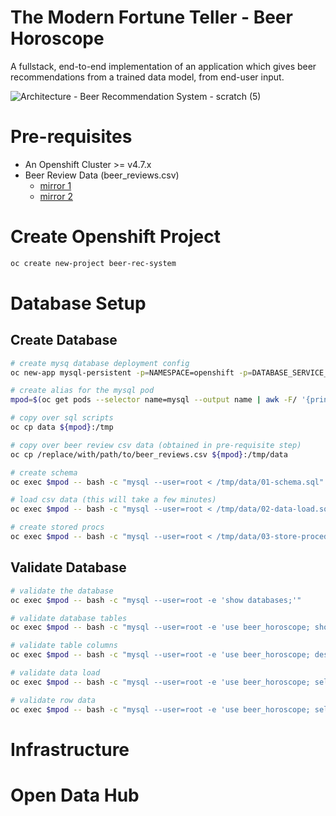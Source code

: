 # The Modern Fortune Teller - Beer Horoscope

A fullstack, end-to-end implementation of an application which gives beer recommendations from a trained data model, from end-user input. 

![Architecture - Beer Recommendation System - scratch (5)](https://user-images.githubusercontent.com/61749/120901590-91e67a80-c601-11eb-88ea-a5ec7678912e.png)

# Pre-requisites

- An Openshift Cluster >= v4.7.x
- Beer Review Data (beer_reviews.csv)
    - [mirror 1](https://www.kaggle.com/rdoume/beerreviews) 
    - [mirror 2](https://data.world/socialmediadata/beeradvocate)

# Create Openshift Project

```bash
oc create new-project beer-rec-system
```

# Database Setup

## Create Database

```bash
# create mysq database deployment config
oc new-app mysql-persistent -p=NAMESPACE=openshift -p=DATABASE_SERVICE_NAME=mysql -p=MYSQL_DATABASE=beer_horoscope -p=MYSQL_USER=user -p=MYSQL_PASSWORD=password -p=MYSQL_ROOT_PASSWORD=password -p=MEMORY_LIMIT=8Gi -p=VOLUME_CAPACITY=5Gi -p=MYSQL_VERSION=8.0-el8

# create alias for the mysql pod
mpod=$(oc get pods --selector name=mysql --output name | awk -F/ '{print $NF}')

# copy over sql scripts
oc cp data ${mpod}:/tmp

# copy over beer review csv data (obtained in pre-requisite step)
oc cp /replace/with/path/to/beer_reviews.csv ${mpod}:/tmp/data

# create schema
oc exec $mpod -- bash -c "mysql --user=root < /tmp/data/01-schema.sql"

# load csv data (this will take a few minutes)
oc exec $mpod -- bash -c "mysql --user=root < /tmp/data/02-data-load.sql"

# create stored procs
oc exec $mpod -- bash -c "mysql --user=root < /tmp/data/03-store-procedures.sql"
```

## Validate Database

```bash
# validate the database
oc exec $mpod -- bash -c "mysql --user=root -e 'show databases;'"

# validate database tables
oc exec $mpod -- bash -c "mysql --user=root -e 'use beer_horoscope; show tables;'"

# validate table columns
oc exec $mpod -- bash -c "mysql --user=root -e 'use beer_horoscope; describe beer_reviews;'"

# validate data load
oc exec $mpod -- bash -c "mysql --user=root -e 'use beer_horoscope; select count(*) from beer_reviews;'" 

# validate row data
oc exec $mpod -- bash -c "mysql --user=root -e 'use beer_horoscope; select * from beer_reviews limit 10;'"
```

# Infrastructure

# Open Data Hub
